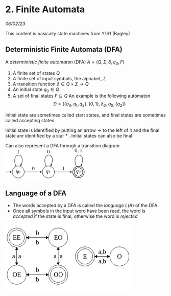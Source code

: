 # 2. Finite Automata
_06/02/23_

This content is basically state machines from Y1S1 (Bagley)
## Deterministic Finite Automata (DFA)
A *deterministic finite automaton* (DFA) $A = (Q,\Sigma,δ,q_0,F)$
1. A finite set of states $Q$
2. A finite set of input symbols, the alphabet, $\Sigma$
3. A transition function $δ\in Q \times \Sigma \to Q$
4. An initial state $q_0 \in Q$
5. A set of final states $F\subseteq Q$
An example is the following automaton
$$D=(\{q_0,q_1,q_2\},\{0,1\},δ_D,q_0,\{q_2\})$$

Initial state are sometimes called start states, and final states are sometimes called accepting states

Initial state is identified by putting an arrow $\to$ to the left of it and the final state are identified by a star $*$ . Initial states can also be final

Can also represent a DFA through a transition diagram
![](../_resources/20230207163217.png)

## Language of a DFA
- The words accepted by a DFA is called the *language* $L(A)$ of the DFA.
- Once all symbols in the input word have been read, the word is *accepted* if the state is final, otherwise the word is *rejected*

![](../_resources/20230209111435.png)